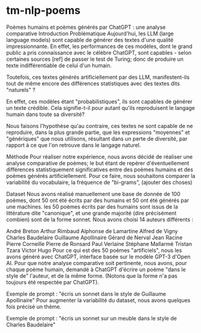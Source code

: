 # tm-nlp-poems

Poèmes humains et poèmes générés par ChatGPT : une analyse comparative
Introduction
Problématique
Aujourd'hui, les LLM (large language models) sont capable de générer des textes d'une qualité impressionnante. En effet, les performances de ces modèles, dont le grand public a pris connaissance avec le célèbre ChatGPT, sont capables - selon certaines sources [ref] de passer le test de Turing; donc de produire un texte indifférentiable de celui d'un humain.

Toutefois, ces textes générés artificiellement par des LLM, manifestent-ils tout de même encore des différences statistiques avec des textes dits "naturels" ?

En effet, ces modèles étant "probabilistiques", ils sont capables de générer un texte crédible. Cela signifie-t-il pour autant qu'ils reproduisent le langage humain dans toute sa diversité?

Nous faisons l'hypothèse qu'au contraire, ces textes ne sont capable de ne reproduire, dans la plus grande partie, que les expressions "moyennes" et "génériques" que nous utilisons, résultant dans un perte de diversité, par rapport à ce que l'on retrouve dans le langage naturel.

Méthode
Pour réaliser notre expérience, nous avons décidé de réaliser une analyse comparative de poèmes; le but étant de repérer d'éventuellement différences statistiquement significatives entre des poèmes humains et des poèmes générés artificiellement. Pour ce faire, nous souhaitons comparer la variabilité du vocabulaire, la fréquence de "bi-grams", (ajouter des choses)

Dataset
Nous avons réalisé manuellement une base de donnée de 100 poèmes, dont 50 ont été écrits par des humains et 50 ont été générés par une machines. les 50 poèmes écrits par des humains sont issus de la littérature dite "canonique", et une grande majorité (dire précisément combien) sont de la forme sonnet. Nous avons choisi 14 auteurs différents :

André Breton
Arthur Rimbaud
Alphonse de Lamartine
Alfred de Vigny
Charles Baudelaire
Guillaume Apollinaire
Gérard de Nerval
Jean Racine
Pierre Corneille
Pierre de Ronsard
Paul Verlaine
Stéphane Mallarmé
Tristan Tzara
Victor Hugo
Pour ce qui est des 50 poèmes "artificiels", nous les avons généré avec ChatGPT, interface basée sur le modèle GPT-3 d'Open AI. Pour que notre analyse comparative soit pertinente, nous avons, pour chaque poème humain, demandé à ChatGPT d'écrire un poème "dans le style de" l'auteur, et de la même forme. (Notons que la forme n'a pas toujours été respectée par ChatGPT).

Exemple de prompt : "écris un sonnet dans le style de Guillaume Apollinaire"
Pour augmenter la variabilité du dataset, nous avons quelques fois précisé un thème.

Exemple de prompt : "écris un sonnet sur un meuble dans le style de Charles Baudelaire"
